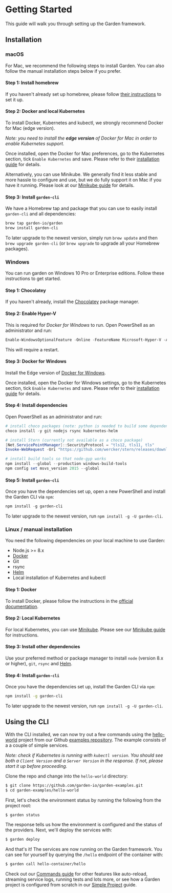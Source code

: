 # Getting Started

This guide will walk you through setting up the Garden framework.

## Installation

### macOS

For Mac, we recommend the following steps to install Garden. You can also follow the manual installation
steps below if you prefer.

#### Step 1: Install homebrew

If you haven't already set up homebrew, please follow [their instructions](https://brew.sh/) to set it up.

#### Step 2: Docker and local Kubernetes

To install Docker, Kubernetes and kubectl, we strongly recommend Docker for Mac (edge version).

_Note: you need to install the **edge version** of Docker for Mac in
order to enable Kubernetes support._

Once installed, open the Docker for Mac preferences, go to the Kubernetes section,
tick `Enable Kubernetes` and save. Please refer to their
[installation guide](https://docs.docker.com/engine/installation/) for details.

Alternatively, you can use Minikube. We generally find it less stable and more hassle to
configure and use, but we do fully support it on Mac if you have it running. Please look at our
[Minikube guide](../guides/minikube.md) for details.

#### Step 3: Install `garden-cli`

We have a Homebrew tap and package that you can use to easily install `garden-cli` and all dependencies:

```sh
brew tap garden-io/garden
brew install garden-cli
```

To later upgrade to the newest version, simply run `brew update` and then `brew upgrade garden-cli`
(or `brew upgrade` to upgrade all your Homebrew packages).

### Windows

You can run garden on Windows 10 Pro or Enterprise editions. Follow these instructions to get started.

#### Step 1: Chocolatey

If you haven't already, install the [Chocolatey](https://chocolatey.org) package manager.

#### Step 2: Enable Hyper-V

This is required for _Docker for Windows_ to run. Open PowerShell as an administrator and run:

```powershell
Enable-WindowsOptionalFeature -Online -FeatureName Microsoft-Hyper-V -All
```

This will require a restart.

#### Step 3: Docker for Windows

Install the Edge version of [Docker for Windows](https://www.docker.com/docker-windows).

Once installed, open the Docker for Windows settings, go to the Kubernetes section,
tick `Enable Kubernetes` and save. Please refer to their
[installation guide](https://docs.docker.com/engine/installation/) for details.

#### Step 4: Install dependencies

Open PowerShell as an administrator and run:

```powershell
# install choco packages (note: python is needed to build some dependencies)
choco install -y git nodejs rsync kubernetes-helm

# install Stern (currently not available as a choco package)
[Net.ServicePointManager]::SecurityProtocol = "tls12, tls11, tls"
Invoke-WebRequest -Uri "https://github.com/wercker/stern/releases/download/1.7.0/stern_windows_amd64.exe" -OutFile "$Env:SystemRoot\system32\stern.exe"

# install build tools so that node-gyp works
npm install --global --production windows-build-tools
npm config set msvs_version 2015 --global
```

#### Step 5: Install `garden-cli`

Once you have the dependencies set up, open a new PowerShell and install the Garden CLI via `npm`:

```powershell
npm install -g garden-cli
```

To later upgrade to the newest version, run `npm install -g -U garden-cli`.

### Linux / manual installation

You need the following dependencies on your local machine to use Garden:

* Node.js >= 8.x
* [Docker](https://docs.docker.com/)
* Git
* rsync
* [Helm](https://github.com/kubernetes/helm)
* Local installation of Kubernetes and kubectl

#### Step 1: Docker

To install Docker, please follow the instructions in the [official documentation](https://docs.docker.com/install/).

#### Step 2: Local Kubernetes

For local Kubernetes, you can use [Minikube](https://github.com/kubernetes/minikube). Please see our
[Minikube guide](../guides/minikube.md) for instructions.

#### Step 3: Install other dependencies

Use your preferred method or package manager to install `node` (version 8.x or higher), `git`, `rsync` and
[Helm](https://github.com/kubernetes/helm).

#### Step 4: Install `garden-cli`

Once you have the dependencies set up, install the Garden CLI via `npm`:

```sh
npm install -g garden-cli
```

To later upgrade to the newest version, run `npm install -g -U garden-cli`.

## Using the CLI

With the CLI installed, we can now try out a few commands using the [hello-world](https://github.com/garden-io/garden-examples/tree/master/simple-project) project from our Github [examples repository](https://github.com/garden-io/garden-examples). The example consists of a a couple of simple services.

_Note: check if Kubernetes is running with `kubectl version`. You should see both a `Client Version` and a `Server Version` in the response. If not, please start it up before proceeding._

Clone the repo and change into the `hello-world`  directory:

```sh
$ git clone https://github.com/garden-io/garden-examples.git
$ cd garden-examples/hello-world
```

First, let's check the environment status by running the following from the project root:

```sh
$ garden status
```

The response tells us how the environment is configured and the status of the providers. Next, we'll deploy the services with:

```sh
$ garden deploy
```

And that's it! The services are now running on the Garden framework. You can see for yourself by querying the `/hello` endpoint of the container with:

```sh
$ garden call hello-container/hello
```

Check out our [Commands guide](../guides/commands.md) for other features like auto-reload, streaming service logs, running tests and lots more, or see how a Garden project is configured from scratch in our [Simple Project](../guides/simple-project.md) guide.
